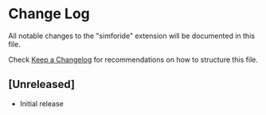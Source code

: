 # Change Log

All notable changes to the "simforide" extension will be documented in this file.

Check [Keep a Changelog](http://keepachangelog.com/) for recommendations on how to structure this file.

## [Unreleased]

- Initial release